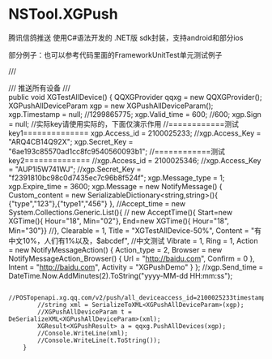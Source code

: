 # NSTool.XGPush
腾讯信鸽推送 使用C#语法开发的 .NET版 sdk封装，支持android和部分ios

部分例子：也可以参考代码里面的FrameworkUnitTest单元测试例子

/// <summary>
        /// 推送所有设备
        /// </summary>
        public void XGTestAllDevice()
        {
            QQXGProvider qqxg = new QQXGProvider();
            XGPushAllDeviceParam xgp = new XGPushAllDeviceParam();
            xgp.Timestamp = null; //1299865775;
            xgp.Valid_time = 600; //600;
            xgp.Sign = null;
            //实际key请使用实际的，下面仅演示作用
            //============测试key1==============
            xgp.Access_id = 2100025233;
            //xgp.Access_Key = "ARQ4CB14Q92X";
            xgp.Secret_Key = "6ae193c85570ad1cc8fc9540560093b1";
            //============测试key2==============
            //xgp.Access_id = 2100025346;
            //xgp.Access_Key = "AUP1I5W741WJ";
            //xgp.Secret_Key = "f2391810bc98c0d7435ec7c96b8f524f";
            xgp.Message_type = 1;
            xgp.Expire_time = 3600;
            xgp.Message = new NotifyMessage()
            {
                Custom_content = new  SerializableDictionary<string,string>(){
                  {"type","123"},{"type1","456"}
                },
                //Accept_time = new System.Collections.Generic.List<AcceptTime>(){
                //  new AcceptTime(){ Start=new XGTime(){ Hour="18", Min="02"}, End=new XGTime(){ Hour="18", Min="30"}}
                //},
                Clearable = 1,
                Title = "XGTestAllDevice-50%",
                Content = "有中文10%，人们有1%以及，$abcdef", //中文测试
                Vibrate = 1,
                Ring = 1,
                Action = new NotifyMessageAction()
                {
                    Action_type = 2,
                    Browser = new NotifyMessageAction_Browser()
                    {
                        Url = "http://baidu.com",
                        Confirm = 0
                    },
                    Intent = "http://baidu.com",
                    Activity = "XGPushDemo"
                }
            };
            //xgp.Send_time = DateTime.Now.AddMinutes(2).ToString("yyyy-MM-dd HH:mm:ss");

            //POSTopenapi.xg.qq.com/v2/push/all_deviceaccess_id=2100025233timestamp=1399859926valid_time=6006ae193c85570ad1cc8fc9540560093b1
            //string xml = SerializeToXML<XGPushAllDeviceParam>(xgp);
            //XGPushAllDeviceParam t = DeSerializeXML<XGPushAllDeviceParam>(xml);
            XGResult<XGPushResult> a = qqxg.PushAllDevices(xgp);
            //Console.WriteLine(xml);
            //Console.WriteLine(t.ToString());
        }
